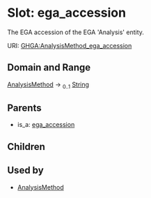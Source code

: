 
# Slot: ega_accession


The EGA accession of the EGA 'Analysis' entity.

URI: [GHGA:AnalysisMethod_ega_accession](https://w3id.org/GHGA/AnalysisMethod_ega_accession)


## Domain and Range

[AnalysisMethod](AnalysisMethod.md) &#8594;  <sub>0..1</sub> [String](types/String.md)

## Parents

 *  is_a: [ega_accession](ega_accession.md)

## Children


## Used by

 * [AnalysisMethod](AnalysisMethod.md)
